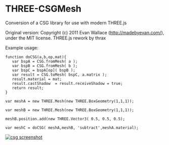 # THREE-CSGMesh
Conversion of a CSG library for use with modern THREE.js

Original version: Copyright (c) 2011 Evan Wallace (http://madebyevan.com/), under the MIT license.
THREE.js rework by thrax

Example usage:
```
function doCSG(a,b,op,mat){
   var bspA = CSG.fromMesh( a );
   var bspB = CSG.fromMesh( b );
   var bspC = bspA[op]( bspB );
   var result = CSG.toMesh( bspC, a.matrix );
   result.material = mat;
   result.castShadow  = result.receiveShadow = true;
   return result;
}

var meshA = new THREE.Mesh(new THREE.BoxGeometry(1,1,1));

var meshB = new THREE.Mesh(new THREE.BoxGeometry(1,1,1));

meshB.position.add(new THREE.Vector3( 0.5, 0.5, 0.5);

var meshC = doCSG( meshA,meshB, 'subtract',meshA.material);
```


[![csg screenshot](https://raw.githubusercontent.com/manthrax/THREE-CSGMesh/master/CSGScreenShot.png)](#screenshot)

